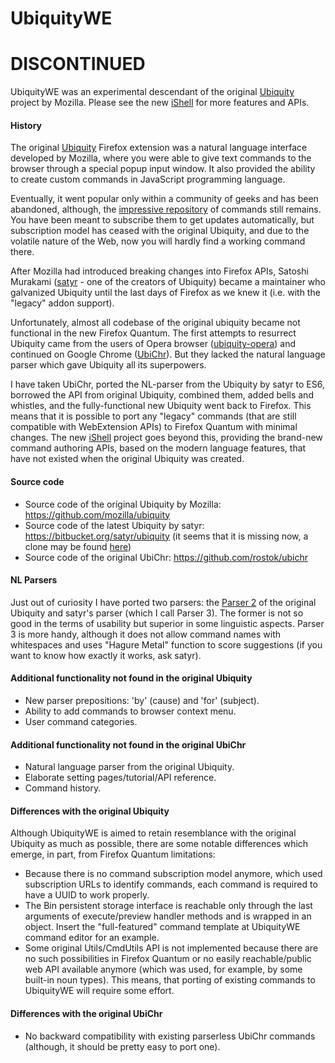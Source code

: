 # UbiquityWE

# DISCONTINUED 

UbiquityWE was an experimental descendant of the original [Ubiquity](https://wiki.mozilla.org/Labs/Ubiquity)
project by Mozilla. Please see the new [iShell](https://gchristensen.github.io/ishell/) for more features and APIs.

#### History

The original [Ubiquity](https://wiki.mozilla.org/Labs/Ubiquity) Firefox extension was a natural language interface developed by Mozilla, 
where you were able to give text commands to the browser through a special popup input window.
It also provided the ability to create custom commands in JavaScript programming language.

Eventually, it went popular only within a community of
geeks and has been abandoned, although, the [impressive
repository](https://wiki.mozilla.org/Labs/Ubiquity/Commands_In_The_Wild) of commands still remains. 
You have been meant to subscribe them to get updates automatically, but subscription model has ceased
with the original Ubiquity, and due to the volatile nature of the Web, now you will hardly find a working command there.

After Mozilla had introduced breaking changes into Firefox APIs, Satoshi Murakami
([satyr](http://profile.hatena.ne.jp/murky-satyr/) - one of the creators of Ubiquity) became a maintainer who galvanized 
Ubiquity until the last days of Firefox as we knew it (i.e. with the "legacy" addon support).   

Unfortunately, almost all codebase of the original ubiquity became not functional in 
the new Firefox Quantum. The first attempts to resurrect Ubiquity came from the users 
of Opera browser ([ubiquity-opera](https://github.com/cosimo/ubiquity-opera))
 and continued on Google Chrome ([UbiChr](https://github.com/rostok/ubichr)).
But they lacked the natural language parser which gave Ubiquity all
its superpowers. 

I have taken UbiChr, ported the NL-parser from the Ubiquity by satyr to ES6, borrowed the API from original Ubiquity,
combined them, added bells and whistles, and the fully-functional new Ubiquity went back to Firefox. 
This means that it is possible to port any "legacy" commands (that are still compatible with WebExtension APIs) 
to Firefox Quantum with minimal changes. The new [iShell](https://gchristensen.github.io/ishell/) project goes beyond this, 
providing the brand-new command authoring APIs, based on the modern language features, that have not existed when the original
Ubiquity was created.

#### Source code

* Source code of the original Ubiquity by Mozilla: https://github.com/mozilla/ubiquity
* Source code of the latest Ubiquity by satyr: https://bitbucket.org/satyr/ubiquity 
  (it seems that it is missing now, a clone may be found [here](https://github.com/GChristensen/ubiquity))
* Source code of the original UbiChr: https://github.com/rostok/ubichr

#### NL Parsers

Just out of curiosity I have ported two parsers: the [Parser 2](https://wiki.mozilla.org/Labs/Ubiquity/Parser_2) 
of the original Ubiquity and satyr's parser (which I call Parser 3). The former is not so
good in the terms of usability but superior in some linguistic aspects. Parser 3 is more handy, 
although it does not allow command names with whitespaces and uses "Hagure Metal" function to score suggestions
(if you want to know how exactly it works, ask satyr).

 
#### Additional functionality not found in the original Ubiquity

* New parser prepositions: 'by' (cause) and 'for' (subject).
* Ability to add commands to browser context menu.
* User command categories.

#### Additional functionality not found in the original UbiChr

* Natural language parser from the original Ubiquity.
* Elaborate setting pages/tutorial/API reference.
* Command history.

#### Differences with the original Ubiquity

Although UbiquityWE is aimed to retain resemblance with the original Ubiquity as much as possible,
there are some notable differences which emerge, in part, from Firefox Quantum limitations:

* Because there is no command subscription model anymore, which used subscription URLs to identify commands, each command is required to
 have a UUID to work properly.
* The Bin persistent storage interface is reachable only through the last arguments of execute/preview handler methods and is wrapped in an object.
Insert the "full-featured" command template at UbiquityWE command editor for an example.
* Some original Utils/CmdUtils API is not implemented because there are no such possibilities
in Firefox Quantum or no easily reachable/public web API available anymore (which 
was used, for example, by some built-in noun types). 
This means, that porting of existing commands to UbiquityWE will require some effort.

#### Differences with the original UbiChr

* No backward compatibility with existing parserless UbiChr commands (although, it
should be pretty easy to port one).
